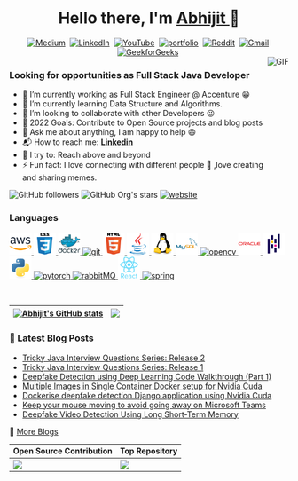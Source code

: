 
<p>
  <h1 align="center"><b>Hello there, I'm <a href="https://abhijitjadhav1998.github.io/" target="_blank">Abhijit </a>👋</b></h1>
</p>

<p align="center">  </p1>  
<a href="https://medium.com/@abhijithjadhav" target="_blank"><img src="https://img.shields.io/badge/Medium-12100E?style=for-the-badge&logo=medium&logoColor=white" alt="Medium" /></a>&nbsp;
<a href="https://www.linkedin.com/in/abhijitjadhav1998/" target="_blank"><img src="https://img.shields.io/badge/linkedin-%230077B5.svg?&style=for-the-badge&logo=linkedin&logoColor=white" alt="LinkedIn" /></a>&nbsp;
<a href="https://www.youtube.com/channel/UCUOtPYV4Qgte60iTOthh3Mg" target="_blank"><img src="https://img.shields.io/badge/YouTube-FF0000?style=for-the-badge&logo=youtube&logoColor=white" alt="YouTube" /></a>&nbsp;
<a href="https://abhijitjadhav1998.github.io/" target="_blank"><img src="https://img.shields.io/badge/Portfolio-Abhijit-brightgreen?style=for-the-badge&logo=appveyor" alt="portfolio" /></a>&nbsp;
<a href="https://www.reddit.com/user/abhijitjadhavaj" target="_blank"><img src="https://img.shields.io/badge/Reddit-FF4500?style=for-the-badge&logo=reddit&logoColor=white" alt="Reddit" /></a>&nbsp;
<a href="mailto:abhijit.jadhav1998@gmail.com?subject=Hello%20Abhijit"><img src="https://img.shields.io/badge/gmail-%23D14836.svg?&style=for-the-badge&logo=gmail&logoColor=white" alt="Gmail"/></a>&nbsp;
<a href="https://auth.geeksforgeeks.org/user/abhijitjadhav1998/articles" target="_blank"><img src="https://img.shields.io/badge/GeeksforGeeks-298D46?style=for-the-badge&logo=geeksforgeeks&logoColor=white" alt="GeekforGeeks" /></a>&nbsp;




<br>

<img align="right" height="270px" alt="GIF" src="https://i.pinimg.com/originals/e4/26/70/e426702edf874b181aced1e2fa5c6cde.gif" />

### Looking for opportunities as Full Stack Java Developer
- 🔭 I’m currently working as Full Stack Engineer @ Accenture :grin:
- 🌱 I’m currently learning Data Structure and Algorithms.
- 👯 I’m looking to collaborate with other Developers :wink:
- 🥅 2022 Goals: Contribute to Open Source projects and blog posts
- 💬 Ask me about anything, I am happy to help :smile:
- 📬 How to reach me: **[Linkedin](https://www.linkedin.com/in/abhijitjadhav1998/)**
- 🧗 I try to: Reach above and beyond 
- ⚡ Fun fact: I love connecting with different people :raised_hands: ,love creating and sharing memes.

![GitHub followers](https://img.shields.io/github/followers/abhijitjadhav1998?style=social)
![GitHub Org's stars](https://img.shields.io/github/stars/abhijitjadhav1998?style=social)
[![website](https://img.shields.io/badge/Portfolio-Abhijit-brightgreen)](https://abhijitjadhav1998.github.io/)

### Languages 
<p align="left"> <a href="https://aws.amazon.com" target="_blank" rel="noreferrer"> <img src="https://raw.githubusercontent.com/devicons/devicon/master/icons/amazonwebservices/amazonwebservices-original-wordmark.svg" alt="aws" width="40" height="40"/> </a> <a href="https://www.w3schools.com/css/" target="_blank" rel="noreferrer"> <img src="https://raw.githubusercontent.com/devicons/devicon/master/icons/css3/css3-original-wordmark.svg" alt="css3" width="40" height="40"/> </a> <a href="https://www.docker.com/" target="_blank" rel="noreferrer"> <img src="https://raw.githubusercontent.com/devicons/devicon/master/icons/docker/docker-original-wordmark.svg" alt="docker" width="40" height="40"/> </a> <a href="https://git-scm.com/" target="_blank" rel="noreferrer"> <img src="https://www.vectorlogo.zone/logos/git-scm/git-scm-icon.svg" alt="git" width="40" height="40"/> </a> <a href="https://www.w3.org/html/" target="_blank" rel="noreferrer"> <img src="https://raw.githubusercontent.com/devicons/devicon/master/icons/html5/html5-original-wordmark.svg" alt="html5" width="40" height="40"/> </a> <a href="https://www.java.com" target="_blank" rel="noreferrer"> <img src="https://raw.githubusercontent.com/devicons/devicon/master/icons/java/java-original.svg" alt="java" width="40" height="40"/> </a> <a href="https://www.linux.org/" target="_blank" rel="noreferrer"> <img src="https://raw.githubusercontent.com/devicons/devicon/master/icons/linux/linux-original.svg" alt="linux" width="40" height="40"/> </a> <a href="https://www.mysql.com/" target="_blank" rel="noreferrer"> <img src="https://raw.githubusercontent.com/devicons/devicon/master/icons/mysql/mysql-original-wordmark.svg" alt="mysql" width="40" height="40"/> </a> <a href="https://opencv.org/" target="_blank" rel="noreferrer"> <img src="https://www.vectorlogo.zone/logos/opencv/opencv-icon.svg" alt="opencv" width="40" height="40"/> </a> <a href="https://www.oracle.com/" target="_blank" rel="noreferrer"> <img src="https://raw.githubusercontent.com/devicons/devicon/master/icons/oracle/oracle-original.svg" alt="oracle" width="40" height="40"/> </a> <a href="https://pandas.pydata.org/" target="_blank" rel="noreferrer"> <img src="https://raw.githubusercontent.com/devicons/devicon/2ae2a900d2f041da66e950e4d48052658d850630/icons/pandas/pandas-original.svg" alt="pandas" width="40" height="40"/> </a> <a href="https://www.python.org" target="_blank" rel="noreferrer"> <img src="https://raw.githubusercontent.com/devicons/devicon/master/icons/python/python-original.svg" alt="python" width="40" height="40"/> </a> <a href="https://pytorch.org/" target="_blank" rel="noreferrer"> <img src="https://www.vectorlogo.zone/logos/pytorch/pytorch-icon.svg" alt="pytorch" width="40" height="40"/> </a> <a href="https://www.rabbitmq.com" target="_blank" rel="noreferrer"> <img src="https://www.vectorlogo.zone/logos/rabbitmq/rabbitmq-icon.svg" alt="rabbitMQ" width="40" height="40"/> </a> <a href="https://reactjs.org/" target="_blank" rel="noreferrer"> <img src="https://raw.githubusercontent.com/devicons/devicon/master/icons/react/react-original-wordmark.svg" alt="react" width="40" height="40"/> </a> <a href="https://spring.io/" target="_blank" rel="noreferrer"> <img src="https://www.vectorlogo.zone/logos/springio/springio-icon.svg" alt="spring" width="40" height="40"/> </a> </p>
<br>

<!-- <p><img align="left" src="https://github-readme-stats.vercel.app/api/top-langs?username=abhijitjadhav1998&show_icons=true&locale=en&layout=compact" alt="abhijitjadhav1998" /></p>
 -->
<!-- <p><img align="center" src="https://github-readme-streak-stats.herokuapp.com/?user=abhijitjadhav1998&" alt="abhijitjadhav1998" /></p>

[![Abhijit's GitHub stats](https://github-readme-stats.vercel.app/api?username=abhijitjadhav1998&hide=contribs,issues&show_icons=true)](https://github.com/anuraghazra/github-readme-stats) -->


| <a href="https://github.com/abhijitjadhav1998"><img align="center" src="https://github-readme-stats.vercel.app/api?username=abhijitjadhav1998&show_icons=true&include_all_commits=true&theme=buefy&hide_border=true&hide=issues,contribs" alt="Abhijit's GitHub stats" /></a> | <a href="https://github.com/abhijitjadhav1998"><img align="center" src="https://github-readme-streak-stats.herokuapp.com/?user=abhijitjadhav1998&layout=compact&theme=buefy&hide_border=true" /></a> |
| ------------- | ------------- |

<!-- | <a href="https://github.com/anuraghazra/github-readme-stats"><img align="center" src="https://github-readme-stats.vercel.app/api?username=anuraghazra&show_icons=true&include_all_commits=true&theme=buefy&hide_border=true" alt="Anurag's github stats" /></a> | <a href="https://github.com/anuraghazra/github-readme-stats"><img align="center" src="https://github-readme-stats.vercel.app/api/top-langs/?username=anuraghazra&layout=compact&theme=buefy&hide_border=true" /></a> |
| ------------- | ------------- | -->




###  📕  Latest Blog Posts
<!-- BLOG-POST-LIST:START -->
- [Tricky Java Interview Questions Series: Release 2](https://abhijithjadhav.medium.com/tricky-java-interview-questions-series-release-2-88b05a665536?source=rss-d84b6adcd7dc------2)
- [Tricky Java Interview Questions Series: Release 1](https://abhijithjadhav.medium.com/tricky-java-interview-questions-series-release-1-edad8c84ca30?source=rss-d84b6adcd7dc------2)
- [Deepfake Detection using Deep Learning Code Walkthrough &lpar;Part 1&rpar;](https://abhijithjadhav.medium.com/deepfake-detection-using-deep-learning-code-walkthrough-part-1-b5e43d45e59c?source=rss-d84b6adcd7dc------2)
- [Multiple Images in Single Container Docker setup for Nvidia Cuda](https://abhijithjadhav.medium.com/multiple-images-in-single-container-docker-setup-for-nvidia-cuda-2f7d5548c2b0?source=rss-d84b6adcd7dc------2)
- [Dockerise deepfake detection Django application using Nvidia Cuda](https://abhijithjadhav.medium.com/dockerise-deepfake-detection-django-application-using-nvidia-cuda-40cdda3b6d38?source=rss-d84b6adcd7dc------2)
- [Keep your mouse moving to avoid going away on Microsoft Teams](https://abhijithjadhav.medium.com/keep-your-mouse-moving-to-avoid-going-away-on-microsoft-teams-8a7801313990?source=rss-d84b6adcd7dc------2)
- [Deepfake Video Detection Using Long Short-Term Memory](https://abhijithjadhav.medium.com/deepfake-video-detection-using-long-short-term-memory-df3674f83ecc?source=rss-d84b6adcd7dc------2)
<!-- BLOG-POST-LIST:END -->
🔖 [More Blogs](https://medium.com/@abhijithjadhav) 

| Open Source Contribution |Top Repository|
| ------------- | ------------- |
|<a href="https://github.com/experience-ml/cartoonize"><img align="center" src="https://github-readme-stats.vercel.app/api/pin/?username=experience-ml&repo=cartoonize&theme=buefy" /></a>|<a href="https://github.com/abhijitjadhav1998/Deepfake_detection_using_deep_learning"><img align="center" src="https://github-readme-stats.vercel.app/api/pin/?username=abhijitjadhav1998&repo=Deepfake_detection_using_deep_learning&theme=buefy" /></a>|
